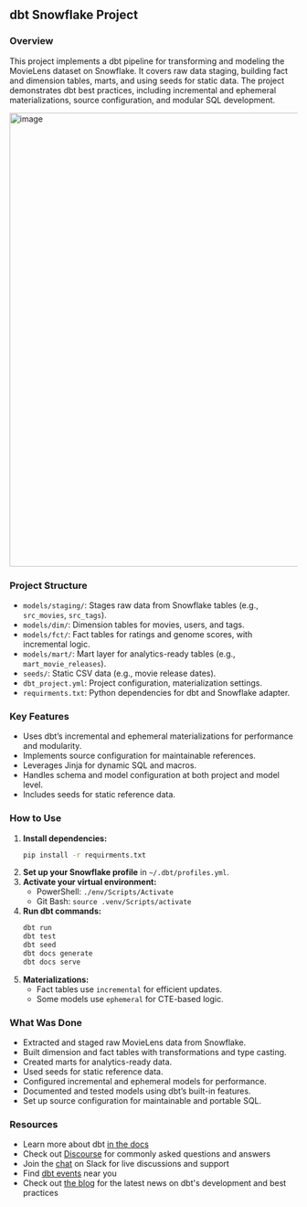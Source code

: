 ## dbt Snowflake Project

### Overview
This project implements a dbt pipeline for transforming and modeling the MovieLens dataset on Snowflake. It covers raw data staging, building fact and dimension tables, marts, and using seeds for static data. The project demonstrates dbt best practices, including incremental and ephemeral materializations, source configuration, and modular SQL development.

<img width="1278" height="794" alt="image" src="https://github.com/user-attachments/assets/650aca45-12c3-4b70-a783-87772f1d02c1" />


### Project Structure
- `models/staging/`: Stages raw data from Snowflake tables (e.g., `src_movies`, `src_tags`).
- `models/dim/`: Dimension tables for movies, users, and tags.
- `models/fct/`: Fact tables for ratings and genome scores, with incremental logic.
- `models/mart/`: Mart layer for analytics-ready tables (e.g., `mart_movie_releases`).
- `seeds/`: Static CSV data (e.g., movie release dates).
- `dbt_project.yml`: Project configuration, materialization settings.
- `requirments.txt`: Python dependencies for dbt and Snowflake adapter.

### Key Features
- Uses dbt’s incremental and ephemeral materializations for performance and modularity.
- Implements source configuration for maintainable references.
- Leverages Jinja for dynamic SQL and macros.
- Handles schema and model configuration at both project and model level.
- Includes seeds for static reference data.

### How to Use
1. **Install dependencies:**
	```bash
	pip install -r requirments.txt
	```
2. **Set up your Snowflake profile** in `~/.dbt/profiles.yml`.
3. **Activate your virtual environment:**
	- PowerShell: `./env/Scripts/Activate`
	- Git Bash: `source .venv/Scripts/activate`
4. **Run dbt commands:**
	```bash
	dbt run
	dbt test
	dbt seed
	dbt docs generate
	dbt docs serve
	```
5. **Materializations:**
	- Fact tables use `incremental` for efficient updates.
	- Some models use `ephemeral` for CTE-based logic.

### What Was Done
- Extracted and staged raw MovieLens data from Snowflake.
- Built dimension and fact tables with transformations and type casting.
- Created marts for analytics-ready data.
- Used seeds for static reference data.
- Configured incremental and ephemeral models for performance.
- Documented and tested models using dbt’s built-in features.
- Set up source configuration for maintainable and portable SQL.

### Resources
- Learn more about dbt [in the docs](https://docs.getdbt.com/docs/introduction)
- Check out [Discourse](https://discourse.getdbt.com/) for commonly asked questions and answers
- Join the [chat](https://community.getdbt.com/) on Slack for live discussions and support
- Find [dbt events](https://events.getdbt.com) near you
- Check out [the blog](https://blog.getdbt.com/) for the latest news on dbt's development and best practices
